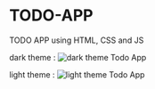 # TODO-APP
TODO APP using HTML, CSS and JS

dark theme :
![dark theme Todo App ](https://user-images.githubusercontent.com/106027748/170838864-7eb097c7-4799-4d12-a2c5-29f402baa423.png)

light theme :
![light theme Todo App ](https://user-images.githubusercontent.com/106027748/170838887-1b6d3440-47f8-425b-b4f1-255d65e29ea1.png)


